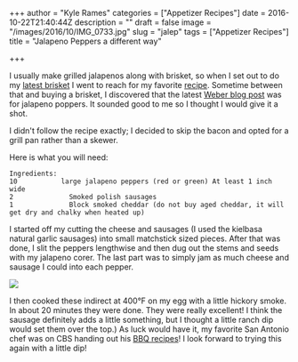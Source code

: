 +++
author = "Kyle Rames"
categories = ["Appetizer Recipes"]
date = 2016-10-22T21:40:44Z
description = ""
draft = false
image = "/images/2016/10/IMG_0733.jpg"
slug = "jalep"
tags = ["Appetizer Recipes"]
title = "Jalapeno Peppers a different way"

+++

I usually make grilled jalapenos along with brisket, so when I set out to do my [latest brisket](http://bbq.kylerames.com/2016/10/22/september-brisket/) I went to reach for my favorite [recipe](http://bbq.kylerames.com/2015/01/25/stuffed-jalepenos/). Sometime between that and buying a brisket, I discovered that the latest [Weber blog post](http://www.weber.com/weber-nation/blog/a-spicy-game-day-alternative) was for jalapeno poppers. It sounded good to me so I thought I would give it a shot.

I didn't follow the recipe exactly; I decided to skip the bacon and opted for a grill pan rather than a skewer.


Here is what you will need:
```
Ingredients:
10           large jalapeno peppers (red or green) At least 1 inch wide
2              Smoked polish sausages
1              Block smoked cheddar (do not buy aged cheddar, it will get dry and chalky when heated up)

```

I started off my cutting the cheese and sausages (I used the kielbasa natural garlic sausages) into small matchstick sized pieces. After that was done, I slit the peppers lengthwise and then dug out the stems and seeds with my jalapeno corer. The last part was to simply jam as much cheese and sausage I could into each pepper.

![](/images/2016/10/IMG_0731.jpg)

I then cooked these indirect at 400°F on my egg with a little hickory smoke. In about 20 minutes they were done. They were really excellent! I think the sausage definitely adds a little something, but I thought a little ranch dip would set them over the top.) As luck would have it, my favorite San Antonio chef was on CBS handing out his [BBQ recipes](http://www.cbsnews.com/news/the-dish-chef-jason-dady/)! I look forward to trying this again with a little dip!



